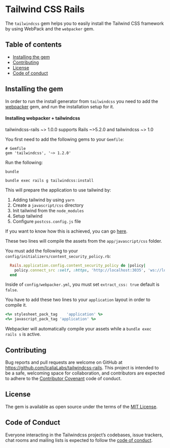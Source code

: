 # Tailwind CSS Rails

The `tailwindcss` gem helps you to easily install the Tailwind CSS framework by using WebPack and the `webpacker` gem.



## Table of contents

- [Installing the gem](#installing-the-gem)
- [Contributing](#contributing)
- [License](#license)
- [Code of conduct](code-of-conduct)



## Installing the gem

In order to run the install generator from `tailwindcss` you need to add the [webpacker](https://github.com/rails/webpacker) gem, and run the installation setup for it.



#### Installing webpacker + tailwindcss

tailwindcss-rails ~> 1.0.0 supports Rails ~>5.2.0 and tailwindcss ~> 1.0

You first need to add the following gems to your `Gemfile`:

```
# Gemfile
gem 'tailwindcss', '~> 1.2.0'
```

Run the following:

```shell
bundle

bundle exec rails g tailwindcss:install
```

This will prepare the application to use tailwind by:

1. Adding tailwind by using `yarn`
2. Create a `javascript/css` directory
3. Init tailwind from the `node_modules`
4. Setup tailwind
5. Configure `postcss.config.js` file

If you want to know how this is achieved, you can go [here](https://github.com/IcaliaLabs/tailwindcss-rails/blob/master/lib/generators/tailwindcss/install_generator.rb).

These two lines will compile the assets from the `app/javascript/css` folder.

You must add the following to your `config/initializers/content_security_policy.rb`:
```ruby
  Rails.application.config.content_security_policy do |policy|
    policy.connect_src :self, :https, 'http://localhost:3035', 'ws://localhost:3035' if Rails.env.development?
  end
```

Inside of `config/webpacker.yml`, you must set `extract_css: true` default is `false`.

You have to add these two lines to your `application` layout in order to compile it.

```ruby
<%= stylesheet_pack_tag    'application' %>
<%= javascript_pack_tag 'application' %>
```

Webpacker will automatically compile your assets while a `bundle exec rails s` is active.

## Contributing

Bug reports and pull requests are welcome on GitHub at https://github.com/IcaliaLabs/tailwindcss-rails. This project is intended to be a safe, welcoming space for collaboration, and contributors are expected to adhere to the [Contributor Covenant](http://contributor-covenant.org) code of conduct.

## License

The gem is available as open source under the terms of the [MIT License](https://opensource.org/licenses/MIT).

## Code of Conduct

Everyone interacting in the Tailwindcss project’s codebases, issue trackers, chat rooms and mailing lists is expected to follow the [code of conduct](https://github.com/[USERNAME]/tailwindcss/blob/master/CODE_OF_CONDUCT.md).
